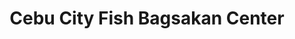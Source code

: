 ---
title: "Cebu City Fish Bagsakan Center"
url: /cebu-city/cebu-city-fish-bagsakan-center/
shop: seafood
---